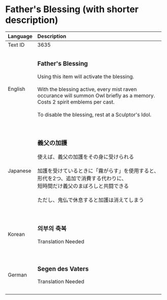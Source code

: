# Father's Blessing (with shorter description)

| Language | Description |
| :------- | :---------- |
| Text ID | 3635 |
|||
| English | <h3>**Father's Blessing**</h3>Using this item will activate the blessing.<br><br>With the blessing active, every mist raven<br>occurance will summon Owl briefly as a memory.<br>Costs 2 spirit emblems per cast.<br><br>To disable the blessing, rest at a Sculptor's Idol.<h3> |
|||
| Japanese | <h3>**義父の加護**</h3>使えば、義父の加護をその身に受けられる<br><br>加護を受けているときに「霧がらす」を使用すると、<br>形代を2つ、追加で消費する代わりに、<br>短時間だけ義父のまぼろしと共闘できる<br><br>ただし、鬼仏で休息すると加護は消えてしまう<h3> |
|||
| Korean | <h3>**의부의 축복**</h3>Translation Needed<h3> |
|||
| German | <h3>**Segen des Vaters**</h3>Translation Needed<h3> |
